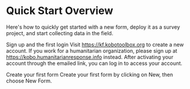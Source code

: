 # Quick Start Overview

Here's how to quickly get started with a new form, deploy it as a survey project, and start collecting data in the field.

Sign up and the first login
Visit https://kf.kobotoolbox.org to create a new account. If you work for a humanitarian organization, please sign up at https://kobo.humanitarianresponse.info instead. After activating your account through the emailed link, you can log in to access your account.

Create your first form
Create your first form by clicking on New, then choose New Form.
